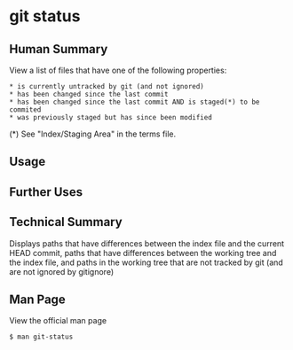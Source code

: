 git status
==========

Human Summary
-------------
View a list of files that have one of the following properties:

    * is currently untracked by git (and not ignored)
    * has been changed since the last commit
    * has been changed since the last commit AND is staged(*) to be commited
    * was previously staged but has since been modified

(*) See "Index/Staging Area" in the terms file. 

Usage
-----

Further Uses
------------

Technical Summary
-----------------
Displays paths that have differences between the index file and the current
HEAD commit, paths that have differences between the working tree and the index
file, and paths in the working tree that are not tracked by git (and are not
ignored by gitignore)

Man Page
--------

View the official man page
    
    $ man git-status

